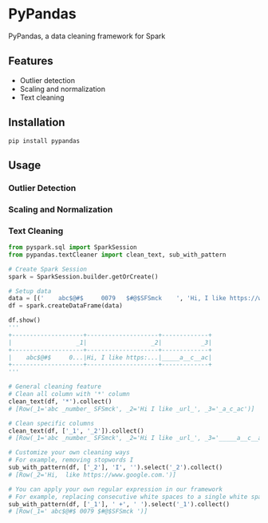 # PyPandas
PyPandas, a data cleaning framework for Spark

## Features
* Outlier detection
* Scaling and normalization
* Text cleaning

## Installation

`pip install pypandas`

## Usage

### Outlier Detection

### Scaling and Normalization

### Text Cleaning

```python
from pyspark.sql import SparkSession
from pypandas.textCleaner import clean_text, sub_with_pattern

# Create Spark Session
spark = SparkSession.builder.getOrCreate()

# Setup data
data = [('    abc$@#$     0079   $#@$SFSmck    ', 'Hi, I like https://www.google.com.', '_____a__c__ac')]
df = spark.createDataFrame(data)

df.show()
'''
+--------------------+--------------------+-------------+
|                  _1|                  _2|           _3|
+--------------------+--------------------+-------------+
|    abc$@#$     0...|Hi, I like https:...|_____a__c__ac|
+--------------------+--------------------+-------------+
'''

# General cleaning feature
# Clean all column with '*' column
clean_text(df, '*').collect()
# [Row(_1='abc _number_ SFSmck', _2='Hi I like _url_', _3='_a_c_ac')]

# Clean specific columns
clean_text(df, ['_1', '_2']).collect()
# [Row(_1='abc _number_ SFSmck', _2='Hi I like _url_', _3='_____a__c__ac')]

# Customize your own cleaning ways
# For example, removing stopwords I
sub_with_pattern(df, ['_2'], 'I', '').select('_2').collect()
# [Row(_2='Hi,  like https://www.google.com.')]

# You can apply your own regular expression in our framework
# For example, replacing consecutive white spaces to a single white space
sub_with_pattern(df, ['_1'], ' +', ' ').select('_1').collect()
# [Row(_1=' abc$@#$ 0079 $#@$SFSmck ')]
```
